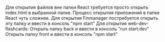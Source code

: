Для открытия файлов вне папки React требуется просто открыть index.html в выбранной папке.
Процесс открытия приложений в папке React чуть сложнее. 
  Для открытия Finmanager постребуется открыть эту папку и ввести в консоль "npm start"
  Для открытия web-dev-flashcards:
    Открыть папку back и ввести в консоль "run start:dev"
    Открыть папку front и ввести в консоль "npm start"
